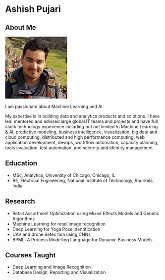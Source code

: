 # Ashish Pujari

## About Me

<img src="profile.jpg">

I am passionate about Machine Learning and AI. 

My expertise is in building data and analytics products and solutions. I have led, mentored and advised large global IT teams and projects and have full stack technology experience including but not limited to Machine Learning & AI, predictive modeling, business intelligence, visualization, big data and cloud computing, distributed and high performance computing, web application development, devops, workflow automation, capacity planning, tools evaluation, test automation, and security and identity management. 

## Education

* MSc, Analytics, University of Chicago, Chicago, IL
* BE, Electrical Engineering, National Institute of Technology, Rourkela, India

## Research

* Retail Assortment Optimization using Mixed Effects Models and Genetic Algorithms
* Machine Learning for retail image recognition
* Deep Learning for Yoga Pose identification 
* UAV and drone detec tion using CNNs
* BPML: A Process Modelling Language for Dynamic Business Models

## Courses Taught

* Deep Learning and Image Recognition
* Database Design, Reporting and Visualization